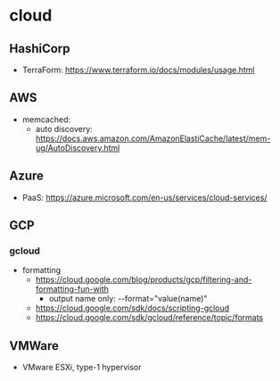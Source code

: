 # cloud
## HashiCorp
* TerraForm: https://www.terraform.io/docs/modules/usage.html

## AWS
* memcached:
  * auto discovery: https://docs.aws.amazon.com/AmazonElastiCache/latest/mem-ug/AutoDiscovery.html

## Azure
* PaaS: https://azure.microsoft.com/en-us/services/cloud-services/

## GCP
### gcloud
* formatting
  * https://cloud.google.com/blog/products/gcp/filtering-and-formatting-fun-with
    * output name only: --format="value(name)"
  * https://cloud.google.com/sdk/docs/scripting-gcloud
  * https://cloud.google.com/sdk/gcloud/reference/topic/formats
  
## VMWare
* VMware ESXi, type-1 hypervisor
